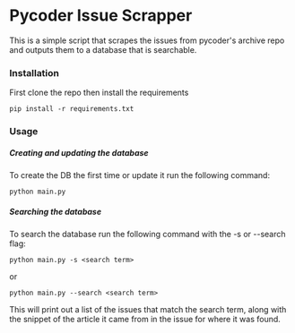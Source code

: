 # Pycoder Issue Scrapper
This is a simple script that scrapes the issues from pycoder's archive repo and outputs them to a database that is searchable.

### Installation
First clone the repo then install the requirements

    pip install -r requirements.txt

### Usage
##### Creating and updating the database
To create the DB the first time or update it run the following command:

    python main.py


##### Searching the database
To search the database run the following command with the -s or --search flag:

    python main.py -s <search term>

or

    python main.py --search <search term>

This will print out a list of the issues that match the search term,
along with the snippet of the article it came from in the issue for where it was found.
